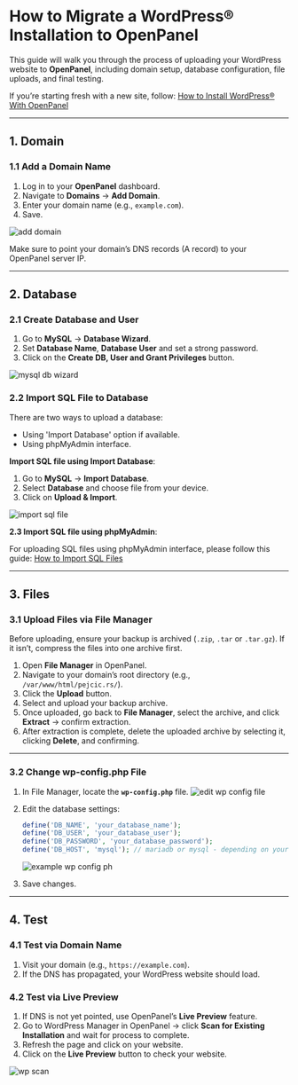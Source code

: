 # How to Migrate a WordPress® Installation to OpenPanel

This guide will walk you through the process of uploading your WordPress website to **OpenPanel**, including domain setup, database configuration, file uploads, and final testing.

If you’re starting fresh with a new site, follow: [How to Install WordPress® With OpenPanel](/docs/articles/websites/how-to-install-wordpress-with-openpanel/)

---

## 1. Domain

### 1.1 Add a Domain Name

1. Log in to your **OpenPanel** dashboard.
2. Navigate to **Domains** → **Add Domain**.
3. Enter your domain name (e.g., `example.com`).
4. Save.

![add domain](https://i.postimg.cc/mkDT1Mhh/add-domain.png)

Make sure to point your domain’s DNS records (A record) to your OpenPanel server IP.

---

## 2. Database

### 2.1 Create Database and User

1. Go to **MySQL** → **Database Wizard**.
2. Set **Database Name**, **Database User** and set a strong password.
3. Click on the **Create DB, User and Grant Privileges** button.

![mysql db wizard](https://i.postimg.cc/rm4Pnwbg/db-wizard.png)

### 2.2 Import SQL File to Database

There are two ways to upload a database:

- Using 'Import Database' option if available.
- Using phpMyAdmin interface.

**Import SQL file using Import Database**:

1. Go to **MySQL** → **Import Database**.
2. Select **Database** and choose file from your device.
3. Click on **Upload & Import**.

![import sql file](https://i.postimg.cc/Vfwnd6sR/db-import.png)


**2.3 Import SQL file using phpMyAdmin**:

For uploading SQL files using phpMyAdmin interface, please follow this guide: [How to Import SQL Files](/docs/panel/mysql/phpmyadmin/#import-sql-files)

---

## 3. Files

### 3.1 Upload Files via File Manager

Before uploading, ensure your backup is archived (`.zip`, `.tar` or `.tar.gz`). If it isn’t, compress the files into one archive first.

1. Open **File Manager** in OpenPanel.
2. Navigate to your domain’s root directory (e.g., `/var/www/html/pejcic.rs/`).
3. Click the **Upload** button.
4. Select and upload your backup archive.
5. Once uploaded, go back to **File Manager**, select the archive, and click **Extract** → confirm extraction.
6. After extraction is complete, delete the uploaded archive by selecting it, clicking **Delete**, and confirming.

---

### 3.2 Change wp-config.php File

1. In File Manager, locate the **`wp-config.php`** file.
   ![edit wp config file](https://i.postimg.cc/mkLgNk21/edit-wp-config.png)
2. Edit the database settings:

   ```php
   define('DB_NAME', 'your_database_name');
   define('DB_USER', 'your_database_user');
   define('DB_PASSWORD', 'your_database_password');
   define('DB_HOST', 'mysql'); // mariadb or mysql - depending on your current setting
   ```
   ![example wp config ph](https://i.postimg.cc/3NtJLhdS/edit-wp-config-file.png)
3. Save changes.

---

## 4. Test

### 4.1 Test via Domain Name

1. Visit your domain (e.g., `https://example.com`).
2. If the DNS has propagated, your WordPress website should load.

### 4.2 Test via Live Preview

1. If DNS is not yet pointed, use OpenPanel’s **Live Preview** feature.
2. Go to WordPress Manager in OpenPanel → click **Scan for Existing Installation** and wait for process to complete.
3. Refresh the page and click on your website.
4. Click on the **Live Preview** button to check your website.

![wp scan](https://i.postimg.cc/npmRW3S9/scan-wp.png)
